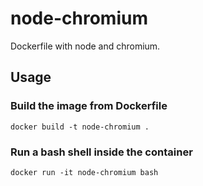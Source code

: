# node-chromium
Dockerfile with node and chromium.

## Usage

### Build the image from Dockerfile

```
docker build -t node-chromium .
```

### Run a bash shell inside the container

```
docker run -it node-chromium bash
```
